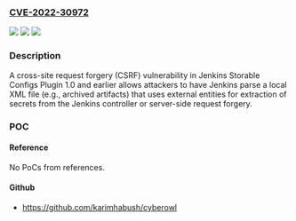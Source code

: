 ### [CVE-2022-30972](https://cve.mitre.org/cgi-bin/cvename.cgi?name=CVE-2022-30972)
![](https://img.shields.io/static/v1?label=Product&message=Jenkins%20Storable%20Configs%20Plugin&color=blue)
![](https://img.shields.io/static/v1?label=Version&message=%3C%3D%201.0%20&color=brighgreen)
![](https://img.shields.io/static/v1?label=Vulnerability&message=CWE-352%3A%20Cross-Site%20Request%20Forgery%20(CSRF)&color=brighgreen)

### Description

A cross-site request forgery (CSRF) vulnerability in Jenkins Storable Configs Plugin 1.0 and earlier allows attackers to have Jenkins parse a local XML file (e.g., archived artifacts) that uses external entities for extraction of secrets from the Jenkins controller or server-side request forgery.

### POC

#### Reference
No PoCs from references.

#### Github
- https://github.com/karimhabush/cyberowl

